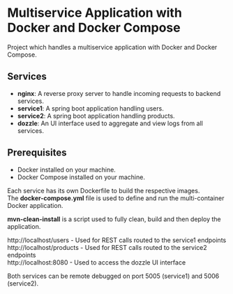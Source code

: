 # Multiservice Application with Docker and Docker Compose
Project which handles a multiservice application with Docker and Docker Compose.

## Services
- **nginx**: A reverse proxy server to handle incoming requests to backend services.
- **service1**: A spring boot application handling users.
- **service2**: A spring boot application handling products.
- **dozzle**: An UI interface used to aggregate and view logs from all services.

## Prerequisites
- Docker installed on your machine.
- Docker Compose installed on your machine.

Each service has its own Dockerfile to build the respective images.</br>
The **docker-compose.yml** file is used to define and run the multi-container Docker application.

**mvn-clean-install** is a script used to fully clean, build and then deploy the application.

http://localhost/users - Used for REST calls routed to the service1 endpoints</br>
http://localhost/products - Used for REST calls routed to the service2 endpoints</br>
http://localhost:8080 - Used to access the dozzle UI interface</br>

Both services can be remote debugged on port 5005 (service1) and 5006 (service2).


